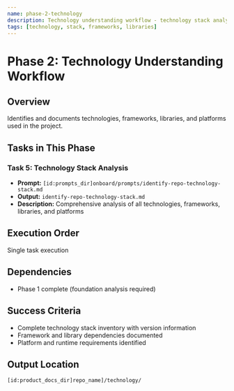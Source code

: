```yaml
---
name: phase-2-technology
description: Technology understanding workflow - technology stack analysis
tags: [technology, stack, frameworks, libraries]
---
```


# Phase 2: Technology Understanding Workflow

## Overview
Identifies and documents technologies, frameworks, libraries, and platforms used in the project.

## Tasks in This Phase

### Task 5: Technology Stack Analysis
- **Prompt:** `[id:prompts_dir]onboard/prompts/identify-repo-technology-stack.md`
- **Output:** `identify-repo-technology-stack.md`
- **Description:** Comprehensive analysis of all technologies, frameworks, libraries, and platforms

## Execution Order
Single task execution

## Dependencies
- Phase 1 complete (foundation analysis required)

## Success Criteria
- Complete technology stack inventory with version information
- Framework and library dependencies documented
- Platform and runtime requirements identified

## Output Location
`[id:product_docs_dir]repo_name]/technology/`
